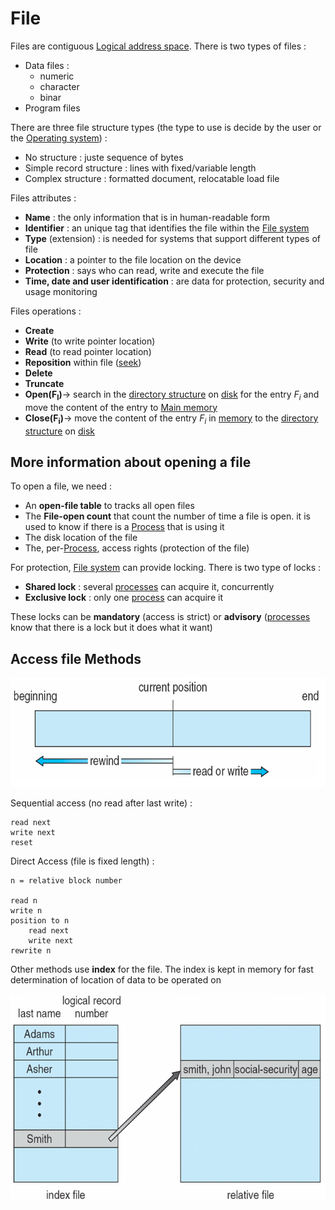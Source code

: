 # File

Files are contiguous [Logical address space](Logical%20address%20space.md). There is two types of files :

- Data files :
	- numeric
	- character
	- binar
- Program files

There are three file structure types (the type to use is decide by the user or the [Operating system](Operating%20system.md)) :

- No structure : juste sequence of bytes
- Simple record structure : lines with fixed/variable length
- Complex structure : formatted document, relocatable load file

Files attributes :

- **Name** : the only information that is in human-readable form
- **Identifier** : an unique tag that identifies the file within the [File system](File%20system.md)
- **Type** (extension) : is needed for systems that support different types of file
- **Location** : a pointer to the file location on the device
- **Protection** : says who can read, write and execute the file
- **Time, date and user identification** : are data for protection, security and usage monitoring

Files operations :

- **Create**
- **Write** (to write pointer location)
- **Read** (to read pointer location)
- **Reposition** within file ([seek](Magnetic%20disks.md))
- **Delete**
- **Truncate**
- $\mathbf{Open(F_I)} \rightarrow$ search in the [directory structure](Directory.md) on [disk](Magnetic%20disks.md) for the entry $F_i$ and move the content of the entry to [Main memory](Main%20memory.md)
- $\mathbf{Close(F_i)} \rightarrow$ move the content of the entry $F_i$ in [memory](Main%20memory.md) to the [directory structure](Directory.md) on [disk](Magnetic%20disks.md)

## More information about opening a file

To open a file, we need :

- An **open-file table** to tracks all open files
- The **File-open count** that count the number of time a file is open. it is used to know if there is a [Process](Process.md) that is using it
- The disk location of the file
- The, per-[Process](Process.md), access rights (protection of the file)

For protection, [File system](File%20system.md) can provide locking. There is two type of locks :

- **Shared lock** : several [processes](Process.md) can acquire it, concurrently
- **Exclusive lock** : only one [process](Process.md) can acquire it 

These locks can be **mandatory** (access is strict) or **advisory** ([processes](Process.md) know that there is a lock but it does what it want)

## Access file Methods

![](attachments/Pasted%20image%2020230614094014.png)

Sequential access (no read after last write) :

```
read next
write next
reset
```

Direct Access (file is fixed length) :

```
n = relative block number

read n
write n
position to n
	read next
	write next
rewrite n
```

Other methods use **index** for the file. The index is kept in memory for fast determination of location of data to be operated on

![](attachments/Pasted%20image%2020230614094852.png)